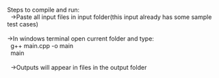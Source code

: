 Steps to compile and run:<br>&nbsp;
   ->Paste all input files in input folder(this input already has some sample test cases)<br />&nbsp;
   <br />
   ->In windows terminal open current folder and type:<br />&nbsp;
     g++ main.cpp -o main<br />&nbsp;
     main<br />&nbsp;
     <br />&nbsp;
   ->Outputs will appear in files in the output folder
